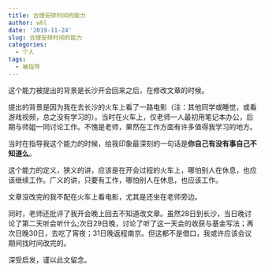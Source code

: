 ```yaml
---
title: 合理安排时间的能力
author: whl
date: '2019-11-24'
slug: 合理安排时间的能力
categories:
  - 个人
tags:
  - 被指导
---
```

这个能力被提出的背景是长沙开会回来之后，在修改文章的时候。

提出的背景是因为我在去长沙的火车上看了一路电影（注：其他同学或睡觉，或看游戏视频，总之没有学习的）。当时在火车上，仅老师一人最初用笔记本办公，后期与师姐一同讨论工作。不愧是老师，果然在工作方面有许多值得我学习的地方。

当时在指导我这个能力的时候，给我印象最深刻的一句话是**你自己有没有事自己不知道么**。

这个能力的定义，狭义的讲，应该是在开会过程的火车上，哪怕别人在休息，也应该继续工作。广义的讲，只要有工作，哪怕别人在休息，也应该工作。

文章没改完的我不配在火车上看电影，尤其是还坐在老师旁边。

同时，老师还批评了我开会晚上回去不知道改文章。虽然28日到长沙，当日晚讨论了第二天听会听什么;次日29日晚，讨论了听了这一天会的收获与基金写法；再次日晚30日，去吃了宵夜；31日晚返程南京。但这都不是借口，我或许应该会议期间找时间改完的。

深受启发，谨以此文留念。